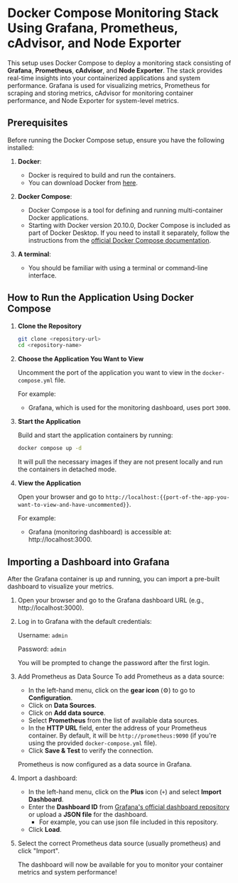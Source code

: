 # Docker Compose Monitoring Stack Using Grafana, Prometheus, cAdvisor, and Node Exporter

This setup uses Docker Compose to deploy a monitoring stack consisting of **Grafana**, **Prometheus**, **cAdvisor**, and **Node Exporter**. The stack provides real-time insights into your containerized applications and system performance. Grafana is used for visualizing metrics, Prometheus for scraping and storing metrics, cAdvisor for monitoring container performance, and Node Exporter for system-level metrics.

## Prerequisites

Before running the Docker Compose setup, ensure you have the following installed:

1. **Docker**:
   - Docker is required to build and run the containers.
   - You can download Docker from [here](https://www.docker.com/get-started).

2. **Docker Compose**:
   - Docker Compose is a tool for defining and running multi-container Docker applications.
   - Starting with Docker version 20.10.0, Docker Compose is included as part of Docker Desktop. If you need to install it separately, follow the instructions from the [official Docker Compose documentation](https://docs.docker.com/compose/install/).

3. **A terminal**:
   - You should be familiar with using a terminal or command-line interface.

## How to Run the Application Using Docker Compose

1. **Clone the Repository**

    ```bash
    git clone <repository-url>
    cd <repository-name>
    ```

2. **Choose the Application You Want to View**

   Uncomment the port of the application you want to view in the `docker-compose.yml` file.

   For example:
   - Grafana, which is used for the monitoring dashboard, uses port `3000`.

3. **Start the Application**

   Build and start the application containers by running:

   ```bash
   docker compose up -d
   ```

   It will pull the necessary images if they are not present locally and run the containers in detached mode.
    
4. **View the Application**

   Open your browser and go to `http://localhost:{{port-of-the-app-you-want-to-view-and-have-uncommented}}`.

   For example:
   - Grafana (monitoring dashboard) is accessible at: http://localhost:3000.

## Importing a Dashboard into Grafana

After the Grafana container is up and running, you can import a pre-built dashboard to visualize your metrics.

1. Open your browser and go to the Grafana dashboard URL (e.g., http://localhost:3000).

2. Log in to Grafana with the default credentials:
   
   Username: `admin`

   Password: `admin`

   You will be prompted to change the password after the first login.

3. Add Prometheus as Data Source
   To add Prometheus as a data source:
   - In the left-hand menu, click on the **gear icon** (⚙️) to go to **Configuration**.
   - Click on **Data Sources**.
   - Click on **Add data source**.
   - Select **Prometheus** from the list of available data sources.
   - In the **HTTP URL** field, enter the address of your Prometheus container. By default, it will be `http://prometheus:9090` (if you're using the provided `docker-compose.yml` file).
   - Click **Save & Test** to verify the connection.

   Prometheus is now configured as a data source in Grafana.
   
4. Import a dashboard:
    - In the left-hand menu, click on the **Plus** icon (`+`) and select **Import Dashboard**.
    - Enter the **Dashboard ID** from [Grafana's official dashboard repository](https://grafana.com/grafana/dashboards) or upload a **JSON file** for the dashboard.
       - For example, you can use json file included in this repository.
    - Click **Load**.

5. Select the correct Prometheus data source (usually prometheus) and click "Import".
    
   The dashboard will now be available for you to monitor your container metrics and system performance!
